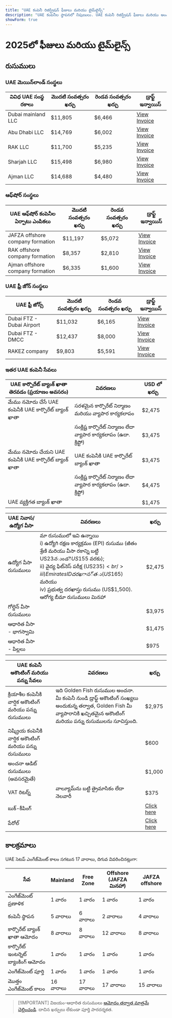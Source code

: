 ```yaml
---
title: "UAE కంపెనీ రిజిస్ట్రేషన్ ఫీజులు మరియు టైమ్‌లైన్స్"
description: "UAE కంపెనీల స్థాపనలో నిపుణులు. UAE కంపెనీ రిజిస్ట్రేషన్ ఫీజులు మరియు అంచనా వ్యాపార సెటప్ టైమ్‌లైన్."
showForm: true
---
```


# 2025లో ఫీజులు మరియు టైమ్‌లైన్స్

## రుసుములు

### UAE మెయిన్‌లాండ్ సంస్థలు

| వివిధ UAE సంస్థ రకాలు | మొదటి సంవత్సరం ఖర్చు | రెండవ సంవత్సరం ఖర్చు | డ్రాఫ్ట్ ఇన్వాయిస్                                                                                               |
| --------------------- | -------------------- | -------------------- | ---------------------------------------------------------------------------------------------------------------- |
| Dubai mainland LLC    | $11,805              | $6,466               | [View Invoice](https://docs.google.com/document/d/17zrplxsKNhqfC8AGuqbiAzR_1QXutglx_zeaSEys7-E/edit?usp=sharing) |
| Abu Dhabi LLC         | $14,769              | $6,002               | [View Invoice](/resources/contacts)                                                                              |
| RAK LLC               | $11,700              | $5,235               | [View Invoice](/resources/contacts)                                                                              |
| Sharjah LLC           | $15,498              | $6,980               | [View Invoice](/resources/contacts)                                                                              |
| Ajman LLC             | $14,688              | $4,480               | [View Invoice](/resources/contacts)                                                                              |

### ఆఫ్‌షోర్ సంస్థలు

| UAE ఆఫ్‌షోర్ కంపెనీల ఏర్పాటు ఎంపికలు | మొదటి సంవత్సరం ఖర్చు | రెండవ సంవత్సరం ఖర్చు | డ్రాఫ్ట్ ఇన్వాయిస్                  |
| ------------------------------------ | -------------------- | -------------------- | ----------------------------------- |
| JAFZA offshore company formation     | $11,197              | $5,072               | [View Invoice](/resources/contacts) |
| RAK offshore company formation       | $8,357               | $2,810               | [View Invoice](/resources/contacts) |
| Ajman offshore company formation     | $6,335               | $1,600               | [View Invoice](/resources/contacts) |

### UAE ఫ్రీ జోన్ సంస్థలు

| UAE ఫ్రీ జోన్స్           | మొదటి సంవత్సరం ఖర్చు | రెండవ సంవత్సరం ఖర్చు | డ్రాఫ్ట్ ఇన్వాయిస్                  |
| ------------------------- | -------------------- | -------------------- | ----------------------------------- |
| Dubai FTZ - Dubai Airport | $11,032              | $6,165               | [View Invoice](/resources/contacts) |
| Dubai FTZ - DMCC          | $12,437              | $8,000               | [View Invoice](/resources/contacts) |
| RAKEZ company             | $9,803               | $5,591               | [View Invoice](/resources/contacts) |

### ఇతర UAE కంపెనీ సేవలు

| UAE కార్పొరేట్ బ్యాంక్ ఖాతా తెరవడం (ప్రయాణం అవసరం)        | వివరణలు                                                               | USD లో ఖర్చు |
| --------------------------------------------------------- | --------------------------------------------------------------------- | ------------ |
| మేము నమోదు చేసే UAE కంపెనీకి UAE కార్పొరేట్ బ్యాంక్ ఖాతా  | సరళమైన కార్పొరేట్ నిర్మాణం మరియు వ్యాపార కార్యకలాపం                   | $2,475       |
|                                                           | సంక్లిష్ట కార్పొరేట్ నిర్మాణం లేదా వ్యాపార కార్యకలాపం (ఉదా. క్రిప్టో) | $3,475       |
| మేము నమోదు చేయని UAE కంపెనీకి UAE కార్పొరేట్ బ్యాంక్ ఖాతా | UAE కంపెనీకి UAE కార్పొరేట్ బ్యాంక్ ఖాతా                              | $3,475       |
|                                                           | సంక్లిష్ట కార్పొరేట్ నిర్మాణం లేదా వ్యాపార కార్యకలాపం (ఉదా. క్రిప్టో) | $4,475       |
| UAE వ్యక్తిగత బ్యాంక్ ఖాతా                                |                                                                       | $1,475       |

| UAE నివాస/ఉద్యోగ వీసా   | వివరణలు                                                                                                                                                                                                                                                                                           | ఖర్చు  |
| ----------------------- | ------------------------------------------------------------------------------------------------------------------------------------------------------------------------------------------------------------------------------------------------------------------------------------------------- | ------ |
| ఉద్యోగ వీసా రుసుములు    | మా రుసుములో ఇవి ఉన్నాయి<br/>i) ఉద్యోగి రక్షణ కార్యక్రమం (EPI) రుసుము (జీతం శ్రేణి మరియు వీసా రకాన్ని బట్టి US$23 నుండి US$155 వరకు);<br/>ii) వైద్య ఫిట్‌నెస్ పరీక్ష (US$235)<br/>iii) Emirates ID దరఖాస్తు (US$165) మరియు<br/>iv) ప్రభుత్వ దరఖాస్తు రుసుము (US$1,500). ఆరోగ్య బీమా రుసుములు మినహా | $2,475 |
| గోల్డెన్ వీసా రుసుములు  |                                                                                                                                                                                                                                                                                                   | $3,975 |
| ఆధారిత వీసా - భాగస్వామి |                                                                                                                                                                                                                                                                                                   | $1,475 |
| ఆధారిత వీసా - పిల్లలు   |                                                                                                                                                                                                                                                                                                   | $975   |

| UAE కంపెనీ అకౌంటింగ్ మరియు పన్ను సేవలు                    | వివరణలు                                                                                                                                                                        | ఖర్చు           |
| --------------------------------------------------------- | ------------------------------------------------------------------------------------------------------------------------------------------------------------------------------ | --------------- |
| క్రియాశీల కంపెనీకి వార్షిక అకౌంటింగ్ మరియు పన్ను రుసుములు | ఇది Golden Fish రుసుముల అంచనా. మీ కంపెనీ నుండి డ్రాఫ్ట్ అకౌంటింగ్ సంఖ్యలు అందుకున్న తర్వాత, Golden Fish మీ వ్యాపారానికి ఖచ్చితమైన అకౌంటింగ్ మరియు పన్ను రుసుములను సూచిస్తుంది. | $2,975          |
| నిష్క్రియ కంపెనీకి వార్షిక అకౌంటింగ్ మరియు పన్ను రుసుములు |                                                                                                                                                                                | $600            |
| అంచనా ఆడిట్ రుసుములు (అవసరమైతే)                           |                                                                                                                                                                                | $1,000          |
| VAT రిటర్న్                                               | వాల్యూమ్‌ను బట్టి త్రైమాసికం లేదా నెలవారీ                                                                                                                                      | $375            |
| బుక్-కీపింగ్                                              |                                                                                                                                                                                | [Click here](#) |
| పేరోల్                                                    |                                                                                                                                                                                | [Click here](#) |

## కాలక్రమాలు

UAE సెటప్ ఎంగేజ్‌మెంట్ కాలం సగటున 17 వారాలు, దిగువ వివరించినట్లుగా:

| సేవ                                   | Mainland  | Free Zone | Offshore (JAFZA మినహా) | JAFZA offshore |
| ------------------------------------- | --------- | --------- | ---------------------- | -------------- |
| ఎంగేజ్‌మెంట్ ప్రణాళిక                 | 1 వారం    | 1 వారం    | 1 వారం                 | 1 వారం         |
| కంపెనీ స్థాపన                         | 5 వారాలు  | 6 వారాలు  | 2 వారాలు               | 4 వారాలు       |
| కార్పొరేట్ బ్యాంక్ ఖాతా ఆమోదం         | 8 వారాలు  | 8 వారాలు  | 12 వారాలు              | 8 వారాలు       |
| కార్పొరేట్ ఇంటర్నెట్ బ్యాంకింగ్ ఆమోదం | 1 వారం    | 1 వారం    | 1 వారం                 | 1 వారం         |
| ఎంగేజ్‌మెంట్ పూర్తి                   | 1 వారం    | 1 వారం    | 1 వారం                 | 1 వారం         |
| మొత్తం ఎంగేజ్‌మెంట్ కాలం              | 16 వారాలు | 17 వారాలు | 17 వారాలు              | 15 వారాలు      |

> [!IMPORTANT] విజయం-ఆధారిత రుసుములు
> [ఆమోదం తర్వాత మాత్రమే చెల్లించండి](./../benefits/success-based-fees.md). దాచిన ఖర్చులు లేకుండా పూర్తి పారదర్శకత.

